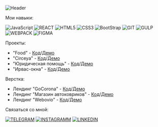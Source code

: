 ![Header](https://github.com/dmittryyyy/dmittryyyy/blob/main/assets/header.gif)

Мои навыки:

![JavaScript](https://img.shields.io/badge/JAVASCRIPT-D29026?style=for-the-badge&logo=javascript)
![REACT](https://img.shields.io/badge/REACT-black?style=for-the-badge&logo=REACT&logoColor=blue)
![HTML5](https://img.shields.io/badge/HTML5-orange?style=for-the-badge&logo=HTML5&logoColor=white)
![CSS3](https://img.shields.io/badge/CSS-blue?style=for-the-badge&logo=CSS3&logoColor=white)
![BootStrap](https://img.shields.io/badge/Bootstrap-531A50?style=for-the-badge&logo=bootstrap&logoColor=white)
![GIT](https://img.shields.io/badge/GIT-C34D0A?style=for-the-badge&logo=GIT&logoColor=white)
![GULP](https://img.shields.io/badge/GULP-C41E3A?style=for-the-badge&logo=GULP&logoColor=white)
![WEBPACK](https://img.shields.io/badge/WEBPACK-black?style=for-the-badge&logo=webpack&logoColor=aqua)
![FIGMA](https://img.shields.io/badge/FIGMA-1B1116?style=for-the-badge&logo=FIGMA&logoColor=orange)




Проекты:

- "Food" - <a href="https://github.com/dmittryyyy/Food">Код</a>/<a href="https://dmittryyyy.github.io/Food/">Демо</a>
- "Circeya" - <a href="https://github.com/dmittryyyy/CIRCEYA">Код</a>/<a href="https://dmittryyyy.github.io/CIRCEYA/">Демо</a>
- "Юридическая помощь" - <a href="https://github.com/dmittryyyy/legal-assistance">Код</a>/<a href="https://dmittryyyy.github.io/legal-assistance/">Демо</a>
- "Ирвас-окна" - <a href="https://github.com/dmittryyyy/Irvas-windows">Код</a>/<a href="https://dmittryyyy.github.io/Irvas-windows">Демо</a>

Верстка:
- Лендинг "GoCorona" - <a href="https://github.com/dmittryyyy/GoCorona">Код</a>/<a href="https://dmittryyyy.github.io/GoCorona/">Демо</a>
- Лендинг "Магазин автоковриков" - <a href="https://github.com/dmittryyyy/Car-Carpets">Код</a>/<a href="https://dmittryyyy.github.io/Car-Carpets/">Демо</a>
- Лендинг "Webovio" - <a href="https://github.com/dmittryyyy/Webovio">Код</a>/<a href="https://dmittryyyy.github.io/Webovio/">Демо</a>


Связаться со мной:

[![TELEGRAM](https://img.shields.io/badge/TELEGRAM-blue?style=for-the-badge&logo=TELEGRAM&logoColor=blue)](https://t.me/dmittryyyyy)
[![INSTAGRAMM](https://img.shields.io/badge/INSTAGRAM-800080?style=for-the-badge&logo=INSTAGRAM&logoColor=white)](https://www.instagram.com/dmittryyyy/)
[![LINKEDIN](https://img.shields.io/badge/LINKEDIN-steelblue?style=for-the-badge&logo=LINKEDIN&logoColor=white)](https://www.linkedin.com/in/dmitriy-bolobchenko-92301a221/)

